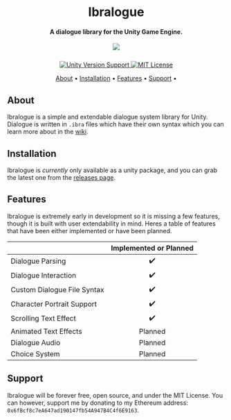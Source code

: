 <h1 align="center">  
Ibralogue
</h1>
<h4 align="center"> A dialogue library for the Unity Game Engine.
</h4>
<p align="center">
  <img src="https://user-images.githubusercontent.com/61324615/127469053-8eaf01dd-eb49-446d-ab0b-3795e874d841.gif">
</p>

<p align="center" style="margin-top: 25px;">
 <a href="https://unity3d.com/get-unity/download">
 <img src="https://img.shields.io/badge/unity-2018.3%2B-blue.svg" alt="Unity Version Support">
 <a href="https://github.com/ibra/Ibralogue/blob/master/LICENSE">
 <img src="https://img.shields.io/badge/License-MIT-brightgreen.svg" alt="MIT License">
</p>
   
<p align="center">
  <a href="#about">About</a> •
  <a href="#installation">Installation</a> •
  <a href="#features">Features</a> •
  <a href="#license">Support</a> •
</p>
 
## About
Ibralogue is a simple and extendable dialogue system library for Unity. Dialogue is written in `.ibra` files which have their own syntax which you can
learn more about in the [wiki](https://github.com/ibra/Ibralogue/wiki).
## Installation
Ibralogue is _currently_ only available as a unity package, and you can grab the latest one from the [releases page](https://github.com/ibra/Ibralogue/releases).
## Features
Ibralogue is extremely early in development so it is missing a few features, though it is built with user extendability in mind. Heres a table of features that have been either implemented or have been planned.
   
  
|                            |  Implemented or Planned  | 
| -------------------------- | :----------------: | 
| Dialogue Parsing           |         ✔️         |
| Dialogue Interaction       |         ✔️         |
| Custom Dialogue File Syntax|         ✔️         |
| Character Portrait Support |         ✔️     
| Scrolling Text Effect      |         ✔️         |
| Animated Text Effects      |         Planned     |
| Dialogue Audio             |         Planned     |
| Choice System              |         Planned     |
   
## Support
Ibralogue will be forever free, open source, and under the MIT License. You can however, support me by donating to my Ethereum address: `0x6fBcf8c7eA647ad190147fb54A947B4C4f6E9163`.
